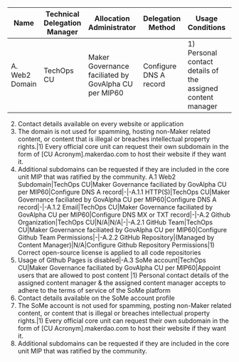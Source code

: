 Name|Technical Delegation Manager|Allocation Administrator|Delegation Method|Usage Conditions|Allocation Policy
-|-|-|-|-|-
A. Web2 Domain|TechOps CU|Maker Governance faciliated by GovAlpha CU per MIP60|Configure DNS A record|1) Personal contact details of the assigned content manager
2) Contact details available on every website or application
3) The domain is not used for spamming, hosting non-Maker related content, or content that is illegal or breaches intellectual property rights.|1) Every official core unit can request their own subdomain in the form of [CU Acronym].makerdao.com to host their website if they want it.
2) Additional subdomains can be requested if they are included in the core unit MIP that was ratified by the community.
A.1 Web2 Subdomain|TechOps CU|Maker Governance faciliated by GovAlpha CU per MIP60|Configure DNS A record|-|-A.1.1 HTTP(S)|TechOps CU|Maker Governance faciliated by GovAlpha CU per MIP60|Configure DNS A record|-|-A.1.2 Email|TechOps CU|Maker Governance faciliated by GovAlpha CU per MIP60|Configure DNS MX or TXT record|-|-A.2 Github Organization|TechOps CU|N/A|N/A|-|-A.2.1 GitHub Team|TechOps CU|Maker Governance faciliated by GovAlpha CU per MIP60|Configure Github Team Permissions|-|-A.2.2 GitHub Repository|(Managed by Content Manager)|N/A|Configure Github Repository Permissions|1) Correct open-source license is applied to all code repositories
2) Usage of Github Pages is disabled|-A.3 SoMe account|TechOps CU|Maker Governance faciliated by GovAlpha CU per MIP60|Appoint users that are allowed to post content |1) Personal contact details of the assigned content manager & the assigned content manager accepts to adhere to the terms of service of the SoMe platform
2) Contact details available on the SoMe account profile
3) The SoMe account is not used for spamming, posting non-Maker related content, or content that is illegal or breaches intellectual property rights.|1) Every official core unit can request their own subdomain in the form of [CU Acronym].makerdao.com to host their website if they want it.
2) Additional subdomains can be requested if they are included in the core unit MIP that was ratified by the community.
